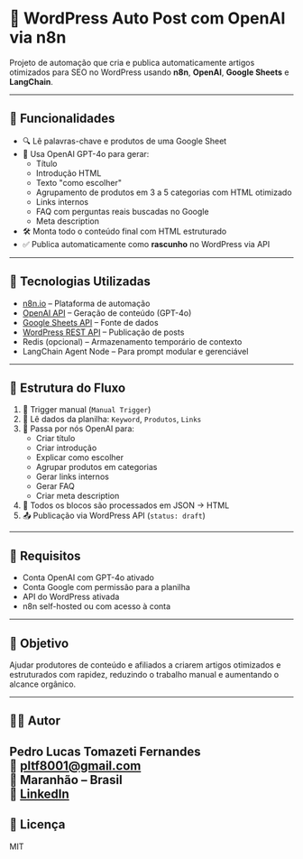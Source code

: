 # 📝 WordPress Auto Post com OpenAI via n8n

Projeto de automação que cria e publica automaticamente artigos otimizados para SEO no WordPress usando **n8n**, **OpenAI**, **Google Sheets** e **LangChain**.

---

## 🚀 Funcionalidades

- 🔍 Lê palavras-chave e produtos de uma Google Sheet
- 🤖 Usa OpenAI GPT-4o para gerar:
  - Título
  - Introdução HTML
  - Texto "como escolher"
  - Agrupamento de produtos em 3 a 5 categorias com HTML otimizado
  - Links internos
  - FAQ com perguntas reais buscadas no Google
  - Meta description
- 🛠️ Monta todo o conteúdo final com HTML estruturado
- ✅ Publica automaticamente como **rascunho** no WordPress via API

---

## 🧰 Tecnologias Utilizadas

- [n8n.io](https://n8n.io) – Plataforma de automação
- [OpenAI API](https://platform.openai.com/) – Geração de conteúdo (GPT-4o)
- [Google Sheets API](https://developers.google.com/sheets/api) – Fonte de dados
- [WordPress REST API](https://developer.wordpress.org/rest-api/) – Publicação de posts
- Redis (opcional) – Armazenamento temporário de contexto
- LangChain Agent Node – Para prompt modular e gerenciável

---

## 📂 Estrutura do Fluxo

1. 🔄 Trigger manual (`Manual Trigger`)
2. 📄 Lê dados da planilha: `Keyword`, `Produtos`, `Links`
3. 🧠 Passa por nós OpenAI para:
   - Criar título
   - Criar introdução
   - Explicar como escolher
   - Agrupar produtos em categorias
   - Gerar links internos
   - Gerar FAQ
   - Criar meta description
4. 🧱 Todos os blocos são processados em JSON → HTML
5. 📤 Publicação via WordPress API (`status: draft`)

---

## 📌 Requisitos

- Conta OpenAI com GPT-4o ativado  
- Conta Google com permissão para a planilha  
- API do WordPress ativada  
- n8n self-hosted ou com acesso à conta

---

## 🎯 Objetivo

Ajudar produtores de conteúdo e afiliados a criarem artigos otimizados e estruturados com rapidez, reduzindo o trabalho manual e aumentando o alcance orgânico.

---

## 👨‍💻 Autor

**Pedro Lucas Tomazeti Fernandes**  
📧 pltf8001@gmail.com  
📍 Maranhão – Brasil  
🔗 [LinkedIn](www.linkedin.com/in/pedro-lucas-tomazeti-fernandes-5a35b6320)
---

## 📜 Licença

MIT
